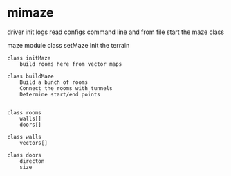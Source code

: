 # mimaze

driver
	init logs
	read configs command line and from file
	start the maze class

maze module
	class setMaze
		Init the terrain

	class initMaze
		build rooms here from vector maps

	class buildMaze
		Build a bunch of rooms
		Connect the rooms with tunnels
		Determine start/end points
		
		
	class rooms
		walls[]
		doors[]

	class walls
		vectors[]

	class doors
		directon
		size
